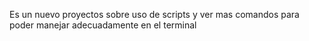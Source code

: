Es un nuevo proyectos sobre uso de scripts y ver mas comandos para poder 
manejar adecuadamente en el terminal
